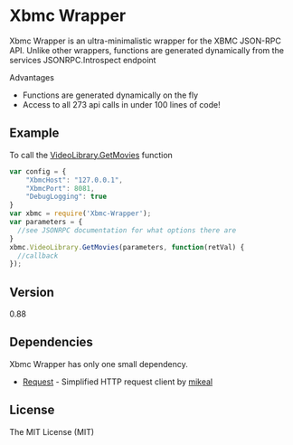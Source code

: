 Xbmc Wrapper
=========

Xbmc Wrapper is an ultra-minimalistic wrapper for the XBMC JSON-RPC API. Unlike other wrappers, functions are generated dynamically from the services JSONRPC.Introspect endpoint

Advantages

  - Functions are generated dynamically on the fly
  - Access to all 273 api calls in under 100 lines of code!
 
Example  
-------
 
To call the [VideoLibrary.GetMovies] function
```JavaScript
var config = {
	"XbmcHost": "127.0.0.1",
	"XbmcPort": 8081,
	"DebugLogging": true
}
var xbmc = require('Xbmc-Wrapper');
var parameters = {
  //see JSONRPC documentation for what options there are
}
xbmc.VideoLibrary.GetMovies(parameters, function(retVal) {
  //callback
});

```


Version
----

0.88

Dependencies
-----------

Xbmc Wrapper has only one small dependency. 

* [Request] - Simplified HTTP request client by [mikeal]

License
----

The MIT License (MIT)

[Request]:https://github.com/mikeal/request
[mikeal]:https://github.com/mikeal
[VideoLibrary.GetMovies]:http://wiki.xbmc.org/?title=JSON-RPC_API/v6#VideoLibrary.GetMovies
